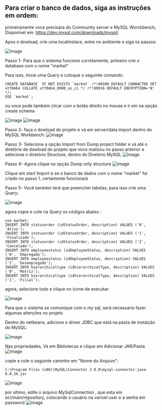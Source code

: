 ## Para criar o banco de dados, siga as instruções em ordem:

primeiramente voce precisara do Community server e MySQL Worckbench,
Disponível em: https://dev.mysql.com/downloads/mysql/

Apos o dowload, crie uma localinstace, entre no ambiente e siga os passos:

![image](https://user-images.githubusercontent.com/50975425/131742377-76f63812-97f4-4047-90a3-9740524175b9.png)

Passo 1- Para que o sistema funcione corretamente, primeiro crie o database com o nome "market"

Para isso, inicie uma Query e coloque o seguinte comando:
```
CREATE DATABASE  IF NOT EXISTS `market` /*!40100 DEFAULT CHARACTER SET utf8mb4 COLLATE utf8mb4_0900_ai_ci */ /*!80016 DEFAULT ENCRYPTION='N' */;
USE `market`;
```

ou voce pode também clicar com o botão direito no mouse e ir em na opção create schema

![image](https://user-images.githubusercontent.com/50975425/131745163-7495305c-8699-4742-b41b-e90558cb7e16.png)
![image](https://user-images.githubusercontent.com/50975425/131745226-e09f0530-0a36-411b-830e-a7553b9c9d65.png)

Passo 2- faça o dowload do projeto e vá em server/data import dentro do MySQL Workbench:
![image](https://user-images.githubusercontent.com/50975425/131742004-6e608d9a-fd22-4431-bcfa-d2fccf5b3e3d.png)

Passo 3- Selecione a opção Import from Dump project folder e vá até o diretório de dowload do projeto que voce realizou no passo anterior e selecione o diretório Structure, dentro do Diretório MySQL
![image](https://user-images.githubusercontent.com/50975425/131743255-83aaa249-a11c-40df-888b-2178a217adfc.png)

Passo 4- Agora clique na opção Dump only structure
![image](https://user-images.githubusercontent.com/50975425/131743371-27f00a27-a0d6-4c89-8d9c-ee59a45e0ece.png)

Clique em start Import e se o banco de dados com o nome "market" foi criado no passo 1, certamente funcionará


Passo 5- Você também terá que preencher tabelas, 
para isso crie uma Query:

![image](https://user-images.githubusercontent.com/50975425/131745968-19f68270-5090-47bc-a28b-6fdcf79d12c5.png)

agora copie e cole na Query os códigos abaixo :

```
use market;
INSERT INTO statusorder (idStatusOrder, description) VALUES ('0', 'Ativo');
INSERT INTO statusorder (idStatusOrder, description) VALUES ('1', 'Finalizado');
INSERT INTO statusorder (idStatusOrder, description) VALUES ('2', 'Cancelado');
INSERT INTO employeestatus (idEmployeeStatus, description) VALUES ('0', 'Empregado');
INSERT INTO employeestatus (idEmployeeStatus, description) VALUES ('1', 'Desempregado');
INSERT INTO hierarchicaltype (idhierarchicalType, description) VALUES ('0', 'Matriz');
INSERT INTO hierarchicaltype (idhierarchicalType, description) VALUES ('1', 'Filial');
```
agora, selecione tudo e clique no icone de executar: 

![image](https://user-images.githubusercontent.com/50975425/131746344-1a5195ce-6694-45d9-a791-984bae579521.png)

Para que o sistema se comunique com o my sql, será necessario fazer algumas alterções no projeto

Dentro do netbeans, adicione o driver JDBC que está na pasta de instalção do MySQL:

![image](https://user-images.githubusercontent.com/50975425/131748812-fd2f8dcd-5c6a-4b2d-a945-f5c0a82b65b1.png)

Nas propriedades, Vá em Bibliotecas e clique em Adicionar JAR/Pasta
![image](https://user-images.githubusercontent.com/50975425/131749028-98e71c05-3860-4a5f-a755-5168bfeda9ea.png)

copie e cole o seguinte caminho em "Nome do Arquivo":

```
C:\Program Files (x86)\MySQL\Connector J 8.0\mysql-connector-java-8.0.26.jar
```

![image](https://user-images.githubusercontent.com/50975425/131749371-37ec6a60-df3e-4bcf-bb46-630256655509.png)



por ultimo, edite o arquivo MySqlConnection , que esta em scr/main/repository, colocando o usuário na varivel user e a senha em password
![image](https://user-images.githubusercontent.com/50975425/131748446-ee46f710-53c6-4d6d-afe8-f8be66406b10.png)


